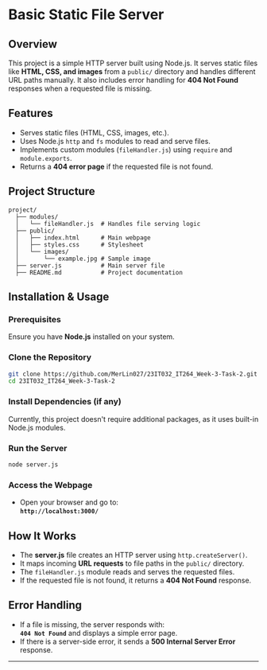 # Basic Static File Server

## Overview
This project is a simple HTTP server built using Node.js. It serves static files like **HTML, CSS, and images** from a `public/` directory and handles different URL paths manually. It also includes error handling for **404 Not Found** responses when a requested file is missing.

## Features
- Serves static files (HTML, CSS, images, etc.).
- Uses Node.js `http` and `fs` modules to read and serve files.
- Implements custom modules (`fileHandler.js`) using `require` and `module.exports`.
- Returns a **404 error page** if the requested file is not found.

## Project Structure
```
project/
  ├── modules/
  │   └── fileHandler.js  # Handles file serving logic
  ├── public/
  │   ├── index.html      # Main webpage
  │   ├── styles.css      # Stylesheet
  │   └── images/
  │       └── example.jpg # Sample image
  ├── server.js           # Main server file
  ├── README.md           # Project documentation
```

## Installation & Usage

### Prerequisites
Ensure you have **Node.js** installed on your system.

### Clone the Repository
```sh
git clone https://github.com/MerLin027/23IT032_IT264_Week-3-Task-2.git
cd 23IT032_IT264_Week-3-Task-2
```

### Install Dependencies (if any)
Currently, this project doesn't require additional packages, as it uses built-in Node.js modules.

### Run the Server
```sh
node server.js
```

### Access the Webpage
- Open your browser and go to:  
  **`http://localhost:3000/`**

## How It Works
- The **server.js** file creates an HTTP server using `http.createServer()`.
- It maps incoming **URL requests** to file paths in the `public/` directory.
- The `fileHandler.js` module reads and serves the requested files.
- If the requested file is not found, it returns a **404 Not Found** response.

## Error Handling
- If a file is missing, the server responds with:  
  **`404 Not Found`** and displays a simple error page.
- If there is a server-side error, it sends a **500 Internal Server Error** response.

---
